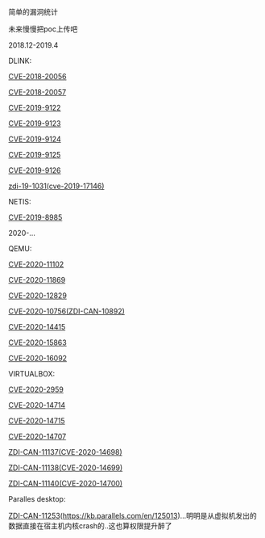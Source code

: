 简单的漏洞统计

未来慢慢把poc上传吧

2018.12-2019.4

DLINK:

[CVE-2018-20056](https://cve.mitre.org/cgi-bin/cvename.cgi?name=CVE-2018-20056)

[CVE-2018-20057](https://cve.mitre.org/cgi-bin/cvename.cgi?name=CVE-2018-20057)

[CVE-2019-9122](https://cve.mitre.org/cgi-bin/cvename.cgi?name=CVE-2019-9122)

[CVE-2019-9123](https://cve.mitre.org/cgi-bin/cvename.cgi?name=CVE-2019-9123)

[CVE-2019-9124](https://cve.mitre.org/cgi-bin/cvename.cgi?name=CVE-2019-9124)

[CVE-2019-9125](https://cve.mitre.org/cgi-bin/cvename.cgi?name=CVE-2019-9125)

[CVE-2019-9126](https://cve.mitre.org/cgi-bin/cvename.cgi?name=CVE-2019-9126)

[zdi-19-1031(cve-2019-17146)](https://www.zerodayinitiative.com/advisories/ZDI-19-1031/)

NETIS:

[CVE-2019-8985](https://cve.mitre.org/cgi-bin/cvename.cgi?name=CVE-2019-8985)


2020-...

QEMU:

[CVE-2020-11102](https://www.openwall.com/lists/oss-security/2020/04/06/1)

[CVE-2020-11869](https://git.qemu.org/?p=qemu.git;a=commit;h=ac2071c3791b67fc7af78b8ceb320c01ca1b5df7)

[CVE-2020-12829](https://cve.mitre.org/cgi-bin/cvename.cgi?name=CVE-2020-12829)

[CVE-2020-10756(ZDI-CAN-10892)](https://access.redhat.com/security/cve/CVE-2020-10756)

[CVE-2020-14415](https://cve.mitre.org/cgi-bin/cvename.cgi?name=CVE-2020-14415)

[CVE-2020-15863](https://seclists.org/oss-sec/2020/q3/49?utm_source=dlvr.it&utm_medium=twitter)

[CVE-2020-16092](https://bugzilla.redhat.com/show_bug.cgi?id=1860283)

VIRTUALBOX:

[CVE-2020-2959](https://www.oracle.com/security-alerts/cpuapr2020.html)

[CVE-2020-14714](https://www.oracle.com/security-alerts/cpujul2020.html)

[CVE-2020-14715](https://www.oracle.com/security-alerts/cpujul2020.html)

[CVE-2020-14707](https://www.oracle.com/security-alerts/cpujul2020.html)

[ZDI-CAN-11137(CVE-2020-14698)](https://www.oracle.com/security-alerts/cpujul2020.html)

[ZDI-CAN-11138(CVE-2020-14699)](https://www.oracle.com/security-alerts/cpujul2020.html)

[ZDI-CAN-11140(CVE-2020-14700)](https://www.oracle.com/security-alerts/cpujul2020.html)

Paralles desktop:

[ZDI-CAN-11253](CVE-2020-17397)(https://kb.parallels.com/en/125013)...明明是从虚拟机发出的数据直接在宿主机内核crash的..这也算权限提升醉了
